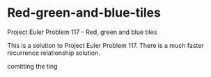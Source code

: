 # Red-green-and-blue-tiles
Project Euler Problem 117 - Red, green and blue tiles

This is a solution to Project Euler Problem 117. There is a much faster recurrence relationship solution.


comitting the ting
